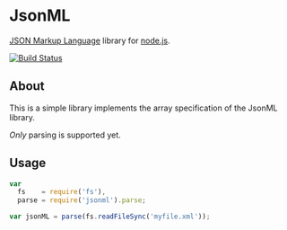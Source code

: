 # JsonML

[JSON Markup Language][1] library for [node.js][2].

[![Build Status](https://secure.travis-ci.org/raszi/node-jsonml.png?branch=master)](http://travis-ci.org/raszi/node-jsonml)

## About

This is a simple library implements the array specification of the JsonML library.

*Only* parsing is supported yet.

## Usage

```javascript
var
  fs    = require('fs'),
  parse = require('jsonml').parse;

var jsonML = parse(fs.readFileSync('myfile.xml'));
```

[1]: http://jsonml.org/
[2]: http://nodejs.org/
